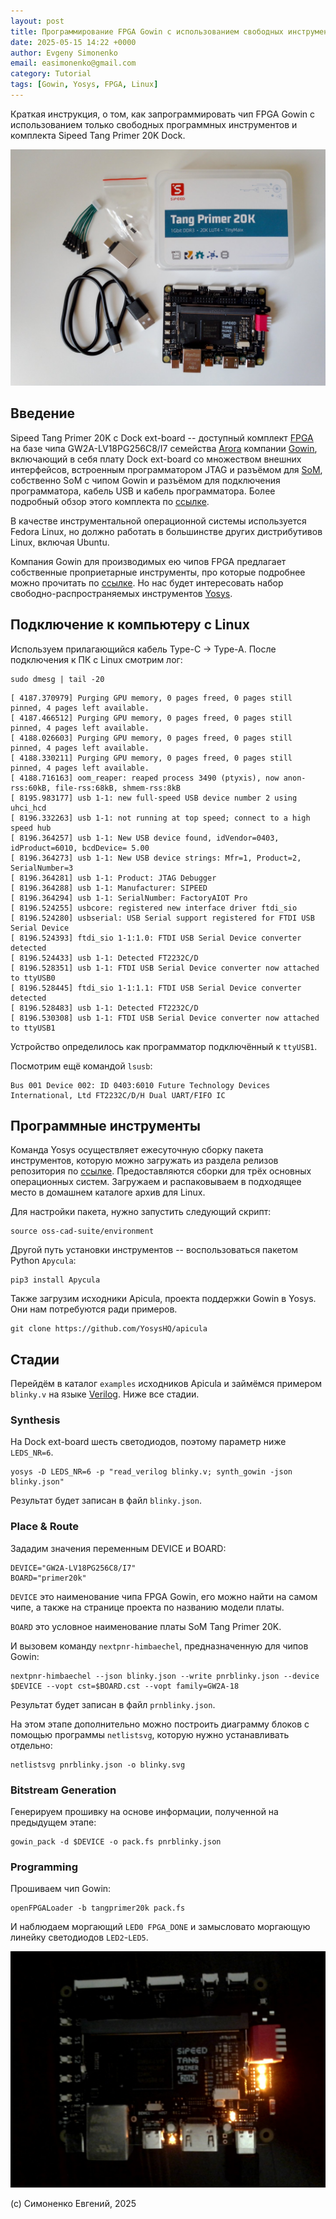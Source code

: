 ```yaml
---
layout: post
title: Программирование FPGA Gowin с использованием свободных инструментов
date: 2025-05-15 14:22 +0000
author: Evgeny Simonenko
email: easimonenko@gmail.com
category: Tutorial
tags: [Gowin, Yosys, FPGA, Linux]
---
```


Краткая инструкция, о том, как запрограммировать чип FPGA Gowin с использованием только свободных программных инструментов и комплекта Sipeed Tang Primer 20K Dock.

![Комплект Sipeed Tang Primer 20K Dock](/images/sipeed-tang-primer-20k-dock-ext-board.jpg)

<!-- end-of-lead -->

## Введение

Sipeed Tang Primer 20K с Dock ext-board -- доступный комплект [FPGA](https://en.wikipedia.org/wiki/Field-programmable_gate_array) на базе чипа GW2A-LV18PG256C8/I7 семейства [Arora](https://www.gowinsemi.com/en/product/detail/38/) компании [Gowin](https://www.gowinsemi.com/en/), включающий в себя плату Dock ext-board со множеством внешних интерфейсов, встроенным программатором JTAG и разъёмом для [SoM](https://en.wikipedia.org/wiki/System_on_module), собственно SoM с чипом Gowin и разъёмом для подключения программатора, кабель USB и кабель программатора. Более подробный обзор этого комплекта по [ссылке](https://habr.com/ru/companies/timeweb/articles/747346/).

В качестве инструментальной операционной системы используется Fedora Linux, но должно работать в большинстве других дистрибутивов Linux, включая Ubuntu.

Компания Gowin для производимых ею чипов FPGA предлагает собственные проприетарные инструменты, про которые подробнее можно прочитать по [ссылке](https://habr.com/ru/companies/timeweb/articles/748594/). Но нас будет интересовать набор свободно-распространяемых инструментов [Yosys](https://yosyshq.net/yosys/).

## Подключение к компьютеру с Linux

Используем прилагающийся кабель Type-C -> Type-A. После подключения к ПК с Linux смотрим лог:

``` shell
sudo dmesg | tail -20
```

```
[ 4187.370979] Purging GPU memory, 0 pages freed, 0 pages still pinned, 4 pages left available.
[ 4187.466512] Purging GPU memory, 0 pages freed, 0 pages still pinned, 4 pages left available.
[ 4188.026603] Purging GPU memory, 0 pages freed, 0 pages still pinned, 4 pages left available.
[ 4188.330211] Purging GPU memory, 0 pages freed, 0 pages still pinned, 4 pages left available.
[ 4188.716163] oom_reaper: reaped process 3490 (ptyxis), now anon-rss:60kB, file-rss:68kB, shmem-rss:8kB
[ 8195.983177] usb 1-1: new full-speed USB device number 2 using uhci_hcd
[ 8196.332263] usb 1-1: not running at top speed; connect to a high speed hub
[ 8196.364257] usb 1-1: New USB device found, idVendor=0403, idProduct=6010, bcdDevice= 5.00
[ 8196.364273] usb 1-1: New USB device strings: Mfr=1, Product=2, SerialNumber=3
[ 8196.364281] usb 1-1: Product: JTAG Debugger
[ 8196.364288] usb 1-1: Manufacturer: SIPEED
[ 8196.364294] usb 1-1: SerialNumber: FactoryAIOT Pro
[ 8196.524255] usbcore: registered new interface driver ftdi_sio
[ 8196.524280] usbserial: USB Serial support registered for FTDI USB Serial Device
[ 8196.524393] ftdi_sio 1-1:1.0: FTDI USB Serial Device converter detected
[ 8196.524433] usb 1-1: Detected FT2232C/D
[ 8196.528351] usb 1-1: FTDI USB Serial Device converter now attached to ttyUSB0
[ 8196.528445] ftdi_sio 1-1:1.1: FTDI USB Serial Device converter detected
[ 8196.528483] usb 1-1: Detected FT2232C/D
[ 8196.530308] usb 1-1: FTDI USB Serial Device converter now attached to ttyUSB1
```

Устройство определилось как программатор подключённый к `ttyUSB1`.

Посмотрим ещё командой `lsusb`:

```
Bus 001 Device 002: ID 0403:6010 Future Technology Devices International, Ltd FT2232C/D/H Dual UART/FIFO IC
```

## Программные инструменты

Команда Yosys осуществляет ежесуточную сборку пакета инструментов, которую можно загружать из раздела релизов репозитория по [ссылке](https://github.com/YosysHQ/oss-cad-suite-build/). Предоставляются сборки для трёх основных операционных систем. Загружаем и распаковываем в подходящее место в домашнем каталоге архив для Linux.

Для настройки пакета, нужно запустить следующий скрипт:

``` shell
source oss-cad-suite/environment
```

Другой путь установки инструментов -- воспользоваться пакетом Python `Apycula`:

``` shell
pip3 install Apycula
```

Также загрузим исходники Apicula, проекта поддержки Gowin в Yosys. Они нам потребуются ради примеров.

``` shell
git clone https://github.com/YosysHQ/apicula
```

## Стадии

Перейдём в каталог `examples` исходников Apicula и займёмся примером `blinky.v` на языке [Verilog](https://en.wikipedia.org/wiki/Verilog). Ниже все стадии.

### Synthesis

На Dock ext-board шесть светодиодов, поэтому параметр ниже `LEDS_NR=6`.

``` shell
yosys -D LEDS_NR=6 -p "read_verilog blinky.v; synth_gowin -json blinky.json"
```

Результат будет записан в файл `blinky.json`.

### Place & Route

Зададим значения переменным DEVICE и BOARD:

``` shell
DEVICE="GW2A-LV18PG256C8/I7"
BOARD="primer20k"
```

`DEVICE` это наименование чипа FPGA Gowin, его можно найти на самом чипе, а также на странице проекта по названию модели платы.

`BOARD` это условное наименование платы SoM Tang Primer 20K.

И вызовем команду `nextpnr-himbaechel`, предназначенную для чипов Gowin:

``` shell
nextpnr-himbaechel --json blinky.json --write pnrblinky.json --device $DEVICE --vopt cst=$BOARD.cst --vopt family=GW2A-18
```

Результат будет записан в файл `prnblinky.json`.

На этом этапе дополнительно можно построить диаграмму блоков с помощью программы `netlistsvg`, которую нужно устанавливать отдельно:

``` shell
netlistsvg pnrblinky.json -o blinky.svg
```

### Bitstream Generation

Генерируем прошивку на основе информации, полученной на предыдущем этапе:

``` shell
gowin_pack -d $DEVICE -o pack.fs pnrblinky.json
```

### Programming

Прошиваем чип Gowin:

``` shell
openFPGALoader -b tangprimer20k pack.fs
```

И наблюдаем моргающий `LED0 FPGA_DONE` и замысловато моргающую линейку светодиодов `LED2`-`LED5`.

![Моргающий светодиодами Sipeed Tang Primer 20K Dock](/images/sipeed-tang-primer-20k-dock-ext-board_with-leds-flashing.jpg)

(c) Симоненко Евгений, 2025
